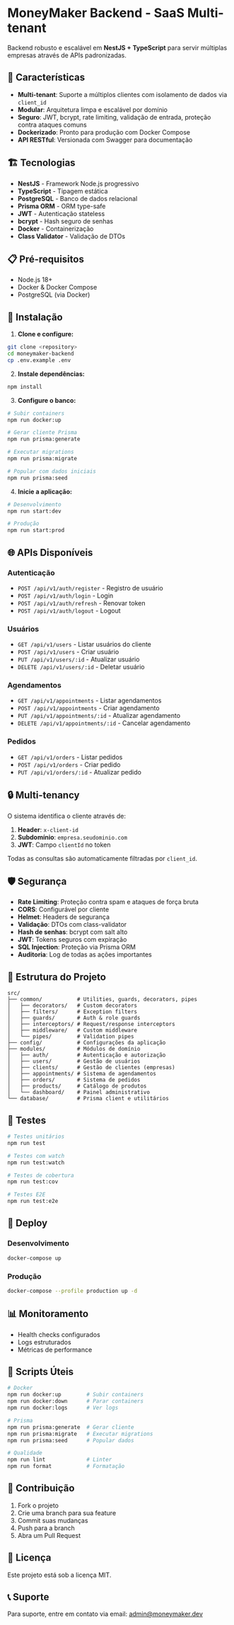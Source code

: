 # MoneyMaker Backend - SaaS Multi-tenant

Backend robusto e escalável em **NestJS + TypeScript** para servir múltiplas empresas através de APIs padronizadas.

## 🚀 Características

- **Multi-tenant**: Suporte a múltiplos clientes com isolamento de dados via `client_id`
- **Modular**: Arquitetura limpa e escalável por domínio
- **Seguro**: JWT, bcrypt, rate limiting, validação de entrada, proteção contra ataques comuns
- **Dockerizado**: Pronto para produção com Docker Compose
- **API RESTful**: Versionada com Swagger para documentação

## 🏗️ Tecnologias

- **NestJS** - Framework Node.js progressivo
- **TypeScript** - Tipagem estática
- **PostgreSQL** - Banco de dados relacional
- **Prisma ORM** - ORM type-safe
- **JWT** - Autenticação stateless
- **bcrypt** - Hash seguro de senhas
- **Docker** - Containerização
- **Class Validator** - Validação de DTOs

## 📋 Pré-requisitos

- Node.js 18+
- Docker & Docker Compose
- PostgreSQL (via Docker)

## 🔧 Instalação

1. **Clone e configure:**
```bash
git clone <repository>
cd moneymaker-backend
cp .env.example .env
```

2. **Instale dependências:**
```bash
npm install
```

3. **Configure o banco:**
```bash
# Subir containers
npm run docker:up

# Gerar cliente Prisma
npm run prisma:generate

# Executar migrations
npm run prisma:migrate

# Popular com dados iniciais
npm run prisma:seed
```

4. **Inicie a aplicação:**
```bash
# Desenvolvimento
npm run start:dev

# Produção
npm run start:prod
```

## 🌐 APIs Disponíveis

### Autenticação
- `POST /api/v1/auth/register` - Registro de usuário
- `POST /api/v1/auth/login` - Login
- `POST /api/v1/auth/refresh` - Renovar token
- `POST /api/v1/auth/logout` - Logout

### Usuários
- `GET /api/v1/users` - Listar usuários do cliente
- `POST /api/v1/users` - Criar usuário
- `PUT /api/v1/users/:id` - Atualizar usuário
- `DELETE /api/v1/users/:id` - Deletar usuário

### Agendamentos
- `GET /api/v1/appointments` - Listar agendamentos
- `POST /api/v1/appointments` - Criar agendamento
- `PUT /api/v1/appointments/:id` - Atualizar agendamento
- `DELETE /api/v1/appointments/:id` - Cancelar agendamento

### Pedidos
- `GET /api/v1/orders` - Listar pedidos
- `POST /api/v1/orders` - Criar pedido
- `PUT /api/v1/orders/:id` - Atualizar pedido

## 🔒 Multi-tenancy

O sistema identifica o cliente através de:

1. **Header**: `x-client-id`
2. **Subdomínio**: `empresa.seudominio.com`
3. **JWT**: Campo `clientId` no token

Todas as consultas são automaticamente filtradas por `client_id`.

## 🛡️ Segurança

- **Rate Limiting**: Proteção contra spam e ataques de força bruta
- **CORS**: Configurável por cliente
- **Helmet**: Headers de segurança
- **Validação**: DTOs com class-validator
- **Hash de senhas**: bcrypt com salt alto
- **JWT**: Tokens seguros com expiração
- **SQL Injection**: Proteção via Prisma ORM
- **Auditoria**: Log de todas as ações importantes

## 📁 Estrutura do Projeto

```
src/
├── common/           # Utilities, guards, decorators, pipes
│   ├── decorators/   # Custom decorators
│   ├── filters/      # Exception filters
│   ├── guards/       # Auth & role guards
│   ├── interceptors/ # Request/response interceptors
│   ├── middleware/   # Custom middleware
│   └── pipes/        # Validation pipes
├── config/           # Configurações da aplicação
├── modules/          # Módulos de domínio
│   ├── auth/         # Autenticação e autorização
│   ├── users/        # Gestão de usuários
│   ├── clients/      # Gestão de clientes (empresas)
│   ├── appointments/ # Sistema de agendamentos
│   ├── orders/       # Sistema de pedidos
│   ├── products/     # Catálogo de produtos
│   └── dashboard/    # Painel administrativo
└── database/         # Prisma client e utilitários
```

## 🧪 Testes

```bash
# Testes unitários
npm run test

# Testes com watch
npm run test:watch

# Testes de cobertura
npm run test:cov

# Testes E2E
npm run test:e2e
```

## 🚀 Deploy

### Desenvolvimento
```bash
docker-compose up
```

### Produção
```bash
docker-compose --profile production up -d
```

## 📊 Monitoramento

- Health checks configurados
- Logs estruturados
- Métricas de performance

## 🔄 Scripts Úteis

```bash
# Docker
npm run docker:up        # Subir containers
npm run docker:down      # Parar containers
npm run docker:logs      # Ver logs

# Prisma
npm run prisma:generate  # Gerar cliente
npm run prisma:migrate   # Executar migrations
npm run prisma:seed      # Popular dados

# Qualidade
npm run lint             # Linter
npm run format           # Formatação
```

## 🤝 Contribuição

1. Fork o projeto
2. Crie uma branch para sua feature
3. Commit suas mudanças
4. Push para a branch
5. Abra um Pull Request

## 📝 Licença

Este projeto está sob a licença MIT.

## 📞 Suporte

Para suporte, entre em contato via email: admin@moneymaker.dev 